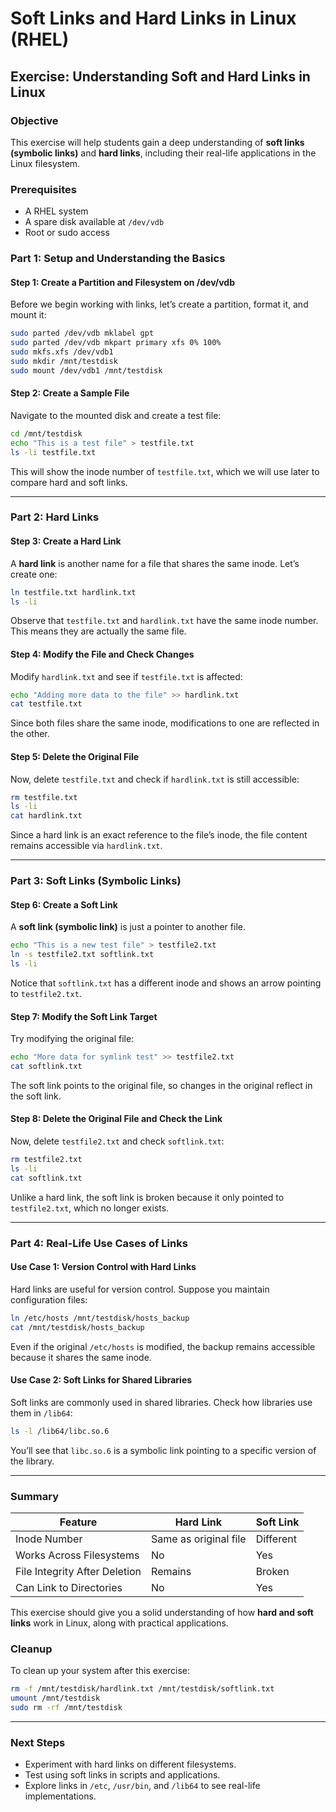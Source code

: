 # Soft Links and Hard Links in Linux (RHEL)

## Exercise: Understanding Soft and Hard Links in Linux

### **Objective**
This exercise will help students gain a deep understanding of **soft links (symbolic links)** and **hard links**, including their real-life applications in the Linux filesystem.

### **Prerequisites**
- A RHEL system
- A spare disk available at `/dev/vdb`
- Root or sudo access

### **Part 1: Setup and Understanding the Basics**
#### **Step 1: Create a Partition and Filesystem on /dev/vdb**
Before we begin working with links, let’s create a partition, format it, and mount it:

```bash
sudo parted /dev/vdb mklabel gpt
sudo parted /dev/vdb mkpart primary xfs 0% 100%
sudo mkfs.xfs /dev/vdb1
sudo mkdir /mnt/testdisk
sudo mount /dev/vdb1 /mnt/testdisk
```

#### **Step 2: Create a Sample File**
Navigate to the mounted disk and create a test file:

```bash
cd /mnt/testdisk
echo "This is a test file" > testfile.txt
ls -li testfile.txt
```

This will show the inode number of `testfile.txt`, which we will use later to compare hard and soft links.

---

### **Part 2: Hard Links**
#### **Step 3: Create a Hard Link**
A **hard link** is another name for a file that shares the same inode. Let’s create one:

```bash
ln testfile.txt hardlink.txt
ls -li
```

Observe that `testfile.txt` and `hardlink.txt` have the same inode number. This means they are actually the same file.

#### **Step 4: Modify the File and Check Changes**
Modify `hardlink.txt` and see if `testfile.txt` is affected:

```bash
echo "Adding more data to the file" >> hardlink.txt
cat testfile.txt
```

Since both files share the same inode, modifications to one are reflected in the other.

#### **Step 5: Delete the Original File**
Now, delete `testfile.txt` and check if `hardlink.txt` is still accessible:

```bash
rm testfile.txt
ls -li
cat hardlink.txt
```

Since a hard link is an exact reference to the file’s inode, the file content remains accessible via `hardlink.txt`.

---

### **Part 3: Soft Links (Symbolic Links)**
#### **Step 6: Create a Soft Link**
A **soft link (symbolic link)** is just a pointer to another file.

```bash
echo "This is a new test file" > testfile2.txt
ln -s testfile2.txt softlink.txt
ls -li
```

Notice that `softlink.txt` has a different inode and shows an arrow pointing to `testfile2.txt`.

#### **Step 7: Modify the Soft Link Target**
Try modifying the original file:

```bash
echo "More data for symlink test" >> testfile2.txt
cat softlink.txt
```

The soft link points to the original file, so changes in the original reflect in the soft link.

#### **Step 8: Delete the Original File and Check the Link**
Now, delete `testfile2.txt` and check `softlink.txt`:

```bash
rm testfile2.txt
ls -li
cat softlink.txt
```

Unlike a hard link, the soft link is broken because it only pointed to `testfile2.txt`, which no longer exists.

---

### **Part 4: Real-Life Use Cases of Links**
#### **Use Case 1: Version Control with Hard Links**
Hard links are useful for version control. Suppose you maintain configuration files:

```bash
ln /etc/hosts /mnt/testdisk/hosts_backup
cat /mnt/testdisk/hosts_backup
```

Even if the original `/etc/hosts` is modified, the backup remains accessible because it shares the same inode.

#### **Use Case 2: Soft Links for Shared Libraries**
Soft links are commonly used in shared libraries. Check how libraries use them in `/lib64`:

```bash
ls -l /lib64/libc.so.6
```

You’ll see that `libc.so.6` is a symbolic link pointing to a specific version of the library.

---

### **Summary**
| Feature         | Hard Link | Soft Link |
|---------------|----------|----------|
| Inode Number | Same as original file | Different |
| Works Across Filesystems | No | Yes |
| File Integrity After Deletion | Remains | Broken |
| Can Link to Directories | No | Yes |

This exercise should give you a solid understanding of how **hard and soft links** work in Linux, along with practical applications.

### **Cleanup**
To clean up your system after this exercise:

```bash
rm -f /mnt/testdisk/hardlink.txt /mnt/testdisk/softlink.txt
umount /mnt/testdisk
sudo rm -rf /mnt/testdisk
```

---

### **Next Steps**
- Experiment with hard links on different filesystems.
- Test using soft links in scripts and applications.
- Explore links in `/etc`, `/usr/bin`, and `/lib64` to see real-life implementations.
